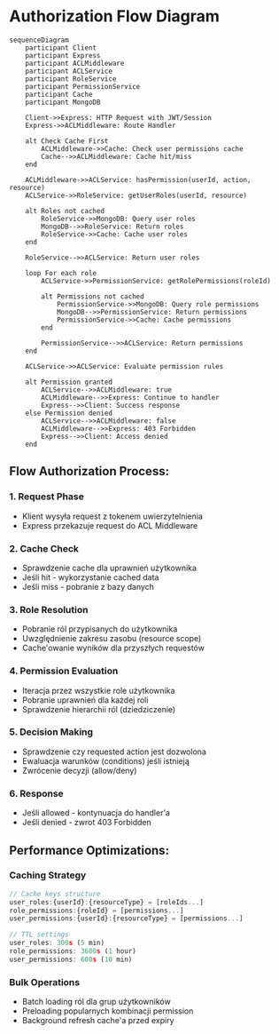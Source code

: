 # Authorization Flow Diagram

```mermaid
sequenceDiagram
    participant Client
    participant Express
    participant ACLMiddleware
    participant ACLService
    participant RoleService
    participant PermissionService
    participant Cache
    participant MongoDB
    
    Client->>Express: HTTP Request with JWT/Session
    Express->>ACLMiddleware: Route Handler
    
    alt Check Cache First
        ACLMiddleware->>Cache: Check user permissions cache
        Cache-->>ACLMiddleware: Cache hit/miss
    end
    
    ACLMiddleware->>ACLService: hasPermission(userId, action, resource)
    ACLService->>RoleService: getUserRoles(userId, resource)
    
    alt Roles not cached
        RoleService->>MongoDB: Query user roles
        MongoDB-->>RoleService: Return roles
        RoleService->>Cache: Cache user roles
    end
    
    RoleService-->>ACLService: Return user roles
    
    loop For each role
        ACLService->>PermissionService: getRolePermissions(roleId)
        
        alt Permissions not cached
            PermissionService->>MongoDB: Query role permissions
            MongoDB-->>PermissionService: Return permissions
            PermissionService->>Cache: Cache permissions
        end
        
        PermissionService-->>ACLService: Return permissions
    end
    
    ACLService->>ACLService: Evaluate permission rules
    
    alt Permission granted
        ACLService-->>ACLMiddleware: true
        ACLMiddleware-->>Express: Continue to handler
        Express-->>Client: Success response
    else Permission denied
        ACLService-->>ACLMiddleware: false
        ACLMiddleware-->>Express: 403 Forbidden
        Express-->>Client: Access denied
    end
```

## Flow Authorization Process:

### 1. Request Phase
- Klient wysyła request z tokenem uwierzytelnienia
- Express przekazuje request do ACL Middleware

### 2. Cache Check
- Sprawdzenie cache dla uprawnień użytkownika
- Jeśli hit - wykorzystanie cached data
- Jeśli miss - pobranie z bazy danych

### 3. Role Resolution
- Pobranie ról przypisanych do użytkownika
- Uwzględnienie zakresu zasobu (resource scope)
- Cache'owanie wyników dla przyszłych requestów

### 4. Permission Evaluation
- Iteracja przez wszystkie role użytkownika
- Pobranie uprawnień dla każdej roli
- Sprawdzenie hierarchii ról (dziedziczenie)

### 5. Decision Making
- Sprawdzenie czy requested action jest dozwolona
- Ewaluacja warunków (conditions) jeśli istnieją
- Zwrócenie decyzji (allow/deny)

### 6. Response
- Jeśli allowed - kontynuacja do handler'a
- Jeśli denied - zwrot 403 Forbidden

## Performance Optimizations:

### Caching Strategy
```javascript
// Cache keys structure
user_roles:{userId}:{resourceType} = [roleIds...]
role_permissions:{roleId} = [permissions...]
user_permissions:{userId}:{resourceType} = [permissions...]

// TTL settings
user_roles: 300s (5 min)
role_permissions: 3600s (1 hour)
user_permissions: 600s (10 min)
```

### Bulk Operations
- Batch loading ról dla grup użytkowników
- Preloading popularnych kombinacji permission
- Background refresh cache'a przed expiry
